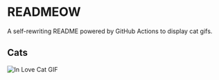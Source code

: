 # READMEOW

A self-rewriting README powered by GitHub Actions to display cat gifs.

## Cats

![In Love Cat GIF](https://media1.giphy.com/media/v1.Y2lkPTlhY2QwMmRhbjNvYmF6bHh4b2Qzc2ExcTQwajhvNGFkMzlsOXk1amU5ZHp3b3kydyZlcD12MV9naWZzX3NlYXJjaCZjdD1n/MDJ9IbxxvDUQM/200.gif)
